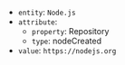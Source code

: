 - `entity`: `Node.js`
- `attribute`:
  - `property`: Repository
  - `type`: nodeCreated
- `value`: `https://nodejs.org`
